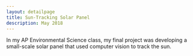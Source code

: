 ```yaml
---
layout: detailpage
title: Sun-Tracking Solar Panel
description: May 2018
---
```


In my AP Environmental Science class, my final project was developing a small-scale solar panel that used computer vision to track the sun.